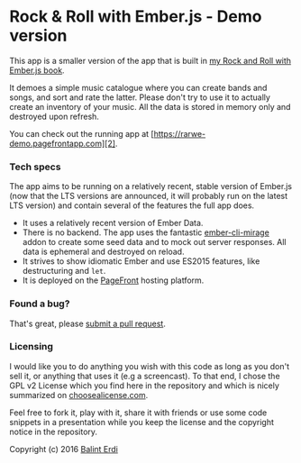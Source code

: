 Rock & Roll with Ember.js - Demo version
========================================

This app is a smaller version of the app that is built in [my Rock and Roll with Ember.js book][1].

It demoes a simple music catalogue where you can create bands and songs, and
sort and rate the latter. Please don't try to use it to actually create an
inventory of your music. All the data is stored in memory only and destroyed
upon refresh.

You can check out the running app at [https://rarwe-demo.pagefrontapp.com][2].

### Tech specs

The app aims to be running on a relatively recent, stable version of Ember.js (now
that the LTS versions are announced, it will probably run on the latest LTS
version) and contain several of the features the full app does.

* It uses a relatively recent version of Ember Data.
* There is no backend. The app uses the fantastic [ember-cli-mirage][3] addon to
  create some seed data and to mock out server responses. All data is ephemeral
  and destroyed on reload.
* It strives to show idiomatic Ember and use ES2015 features, like
  destructuring and `let`.
* It is deployed on the [PageFront][4] hosting platform.

### Found a bug?

That's great, please [submit a pull request][5].

### Licensing

I would like you to do anything you wish with this code as long as you don't
sell it, or anything that uses it (e.g a screencast). To that end, I chose the
GPL v2 License which you find here in the repository and which is nicely
summarized on [choosealicense.com](http://choosealicense.com/licenses/).

Feel free to fork it, play with it, share it with friends or use some code
snippets in a presentation while you keep the license and the copyright notice
in the repository.

Copyright (c) 2016 [Balint Erdi](http://balinterdi.com)

[1]: http://rockandrollwithemberjs.com
[2]: https://rarwe-demo.pagefrontapp.com
[3]: http://www.ember-cli-mirage.com/
[4]: https://www.pagefronthq.com/
[5]: https://github.com/balinterdi/rarwe-demo/pulls
